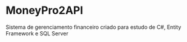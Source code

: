 # MoneyPro2API
Sistema de gerenciamento financeiro criado para estudo de C#, Entity Framework e SQL Server
